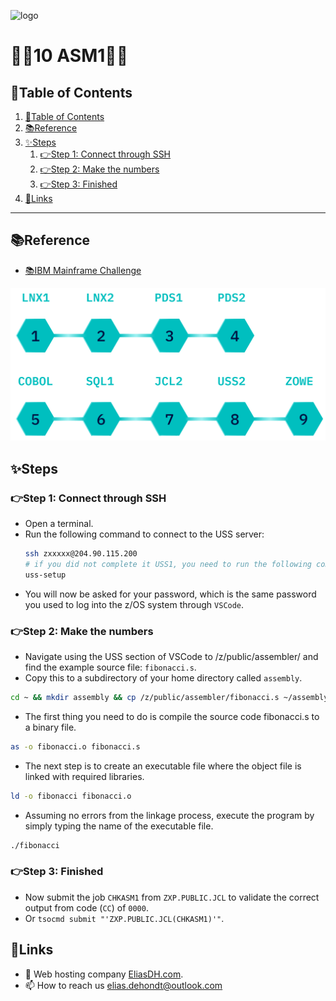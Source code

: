 ![logo](https://eliasdh.com/assets/media/images/logo-github.png)
# 💙🤍10 ASM1🤍💙

## 📘Table of Contents

1. [📘Table of Contents](#📘table-of-contents)
2. [📚Reference](#📚reference)
3. [✨Steps](#✨steps)
    1. [👉Step 1: Connect through SSH](#👉step-1-connect-through-ssh)
    2. [👉Step 2: Make the numbers](#👉step-2-make-the-numbers)
    3. [👉Step 3: Finished](#👉step-3-finished)
4. [🔗Links](#🔗links)

---

## 📚Reference

- [📚IBM Mainframe Challenge](https://ibmzxplore-static.s3.eu-gb.cloud-object-storage.appdomain.cloud/ASM1.pdf)

![IBM Fundamentals](/Images/IBM-Advanced.png)

## ✨Steps

### 👉Step 1: Connect through SSH

- Open a terminal.
- Run the following command to connect to the USS server:
    ```bash
    ssh zxxxxx@204.90.115.200
    # if you did not complete it USS1, you need to run the following command:
    uss-setup
    ```
- You will now be asked for your password, which is the same password you used to log into the z/OS system through `VSCode`.

### 👉Step 2: Make the numbers

- Navigate using the USS section of VSCode to /z/public/assembler/ and find the example source file: `fibonacci.s`.
- Copy this to a subdirectory of your home directory called `assembly`.
```bash
cd ~ && mkdir assembly && cp /z/public/assembler/fibonacci.s ~/assembly && cd ~/assembly
```
- The first thing you need to do is compile the source code fibonacci.s to a binary file.
```bash
as -o fibonacci.o fibonacci.s
```
- The next step is to create an executable file where the object file is linked with required libraries.
```bash
ld -o fibonacci fibonacci.o
```
- Assuming no errors from the linkage process, execute the program by simply typing the name of the executable file.
```bash
./fibonacci
```

### 👉Step 3: Finished

- Now submit the job `CHKASM1` from `ZXP.PUBLIC.JCL` to validate the correct output from code (`CC`) of `0000`.
- Or `tsocmd submit "'ZXP.PUBLIC.JCL(CHKASM1)'"`.

## 🔗Links
- 👯 Web hosting company [EliasDH.com](https://eliasdh.com).
- 📫 How to reach us elias.dehondt@outlook.com